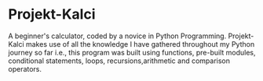 # Projekt-Kalci
A beginner's calculator, coded by a novice in Python Programming.
Projekt-Kalci makes use of all the knowledge I have gathered throughout my Python journey so far i.e., this program was built using functions, pre-built modules, conditional statements, loops, recursions,arithmetic and comparison operators.
